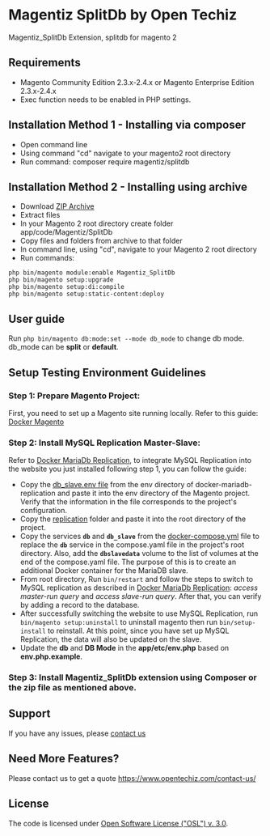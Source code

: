 # Magentiz SplitDb by Open Techiz

Magentiz_SplitDb Extension, splitdb for magento 2

## Requirements
  * Magento Community Edition 2.3.x-2.4.x or Magento Enterprise Edition 2.3.x-2.4.x
  * Exec function needs to be enabled in PHP settings.

## Installation Method 1 - Installing via composer
  * Open command line
  * Using command "cd" navigate to your magento2 root directory
  * Run command: composer require magentiz/splitdb

## Installation Method 2 - Installing using archive
  * Download [ZIP Archive](link)
  * Extract files
  * In your Magento 2 root directory create folder app/code/Magentiz/SplitDb
  * Copy files and folders from archive to that folder
  * In command line, using "cd", navigate to your Magento 2 root directory
  * Run commands:
```
php bin/magento module:enable Magentiz_SplitDb
php bin/magento setup:upgrade
php bin/magento setup:di:compile
php bin/magento setup:static-content:deploy
```

## User guide
Run ```php bin/magento db:mode:set --mode db_mode``` to change db mode.
db_mode can be **split** or **default**.


## Setup Testing Environment Guidelines

### Step 1: Prepare Magento Project:

First, you need to set up a Magento site running locally. Refer to this guide: [Docker Magento](https://github.com/markshust/docker-magento)

### Step 2: Install MySQL Replication Master-Slave:

Refer to [Docker MariaDb Replication](https://github.com/vtearit/docker-mariadb-replication), to integrate MySQL Replication into the website you just installed following step 1, you can follow the guide:
  * Copy the [db_slave.env file](https://github.com/vtearit/docker-mariadb-replication/blob/master/env/db_slave.env) from the env directory of docker-mariadb-replication and paste it into the env directory of the Magento project. Verify that the information in the file corresponds to the project's configuration.
  * Copy the [replication](https://github.com/vtearit/docker-mariadb-replication/tree/master/replication) folder and paste it into the root directory of the project.
  * Copy the services **```db```** and **```db_slave```** from the [docker-compose.yml](https://github.com/vtearit/docker-mariadb-replication/blob/master/docker-compose.yml) file to replace the **```db```** service in the compose.yaml file in the project's root directory. Also, add the **```dbslavedata```** volume to the list of volumes at the end of the compose.yaml file. The purpose of this is to create an additional Docker container for the MariaDB slave.
  * From root directory, Run ```bin/restart``` and follow the steps to switch to MySQL replication as described in [Docker MariaDb Replication](https://github.com/vtearit/docker-mariadb-replication): *access master-run query* and *access slave-run query*. After that, you can verify by adding a record to the database.
  * After successfully switching the website to use MySQL Replication, run ```bin/magento setup:uninstall``` to uninstall magento then run ```bin/setup-install``` to reinstall. At this point, since you have set up MySQL Replication, the data will also be updated on the slave.
  * Update the **db** and **DB Mode** in the **app/etc/env.php** based on **env.php.example**.

### Step 3: Install Magentiz_SplitDb extension using Composer or the zip file as mentioned above.


## Support
If you have any issues, please [contact us](mailto:support@opentechiz.com)

## Need More Features?
Please contact us to get a quote
https://www.opentechiz.com/contact-us/

## License
The code is licensed under [Open Software License ("OSL") v. 3.0](http://opensource.org/licenses/osl-3.0.php).

